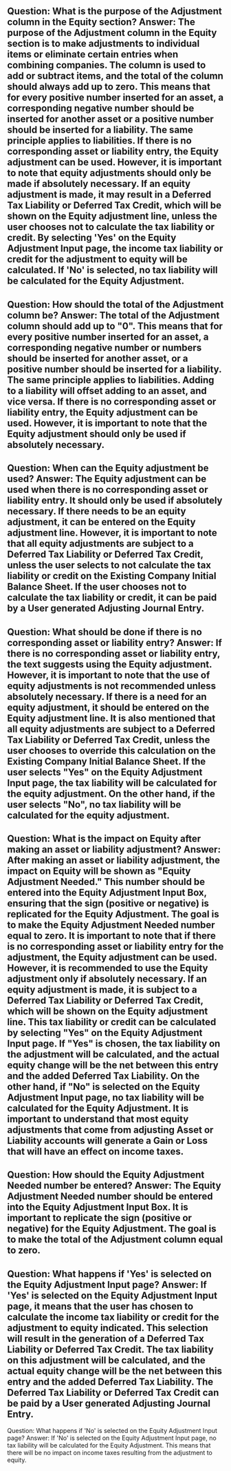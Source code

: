 Question: What is the purpose of the Adjustment column in the Equity section?
Answer: The purpose of the Adjustment column in the Equity section is to make adjustments to individual items or eliminate certain entries when combining companies. The column is used to add or subtract items, and the total of the column should always add up to zero. This means that for every positive number inserted for an asset, a corresponding negative number should be inserted for another asset or a positive number should be inserted for a liability. The same principle applies to liabilities. If there is no corresponding asset or liability entry, the Equity adjustment can be used. However, it is important to note that equity adjustments should only be made if absolutely necessary. If an equity adjustment is made, it may result in a Deferred Tax Liability or Deferred Tax Credit, which will be shown on the Equity adjustment line, unless the user chooses not to calculate the tax liability or credit. By selecting 'Yes' on the Equity Adjustment Input page, the income tax liability or credit for the adjustment to equity will be calculated. If 'No' is selected, no tax liability will be calculated for the Equity Adjustment.
---
Question: How should the total of the Adjustment column be?
Answer: The total of the Adjustment column should add up to "0". This means that for every positive number inserted for an asset, a corresponding negative number or numbers should be inserted for another asset, or a positive number should be inserted for a liability. The same principle applies to liabilities. Adding to a liability will offset adding to an asset, and vice versa. If there is no corresponding asset or liability entry, the Equity adjustment can be used. However, it is important to note that the Equity adjustment should only be used if absolutely necessary.
---
Question: When can the Equity adjustment be used?
Answer: The Equity adjustment can be used when there is no corresponding asset or liability entry. It should only be used if absolutely necessary. If there needs to be an equity adjustment, it can be entered on the Equity adjustment line. However, it is important to note that all equity adjustments are subject to a Deferred Tax Liability or Deferred Tax Credit, unless the user selects to not calculate the tax liability or credit on the Existing Company Initial Balance Sheet. If the user chooses not to calculate the tax liability or credit, it can be paid by a User generated Adjusting Journal Entry.
---
Question: What should be done if there is no corresponding asset or liability entry?
Answer: If there is no corresponding asset or liability entry, the text suggests using the Equity adjustment. However, it is important to note that the use of equity adjustments is not recommended unless absolutely necessary. If there is a need for an equity adjustment, it should be entered on the Equity adjustment line. It is also mentioned that all equity adjustments are subject to a Deferred Tax Liability or Deferred Tax Credit, unless the user chooses to override this calculation on the Existing Company Initial Balance Sheet. If the user selects "Yes" on the Equity Adjustment Input page, the tax liability will be calculated for the equity adjustment. On the other hand, if the user selects "No", no tax liability will be calculated for the equity adjustment.
---
Question: What is the impact on Equity after making an asset or liability adjustment?
Answer: After making an asset or liability adjustment, the impact on Equity will be shown as "Equity Adjustment Needed." This number should be entered into the Equity Adjustment Input Box, ensuring that the sign (positive or negative) is replicated for the Equity Adjustment. The goal is to make the Equity Adjustment Needed number equal to zero. 
It is important to note that if there is no corresponding asset or liability entry for the adjustment, the Equity adjustment can be used. However, it is recommended to use the Equity adjustment only if absolutely necessary. 
If an equity adjustment is made, it is subject to a Deferred Tax Liability or Deferred Tax Credit, which will be shown on the Equity adjustment line. This tax liability or credit can be calculated by selecting "Yes" on the Equity Adjustment Input page. If "Yes" is chosen, the tax liability on the adjustment will be calculated, and the actual equity change will be the net between this entry and the added Deferred Tax Liability. 
On the other hand, if "No" is selected on the Equity Adjustment Input page, no tax liability will be calculated for the Equity Adjustment. It is important to understand that most equity adjustments that come from adjusting Asset or Liability accounts will generate a Gain or Loss that will have an effect on income taxes.
---
Question: How should the Equity Adjustment Needed number be entered?
Answer: The Equity Adjustment Needed number should be entered into the Equity Adjustment Input Box. It is important to replicate the sign (positive or negative) for the Equity Adjustment. The goal is to make the total of the Adjustment column equal to zero.
---
Question: What happens if 'Yes' is selected on the Equity Adjustment Input page?
Answer: If 'Yes' is selected on the Equity Adjustment Input page, it means that the user has chosen to calculate the income tax liability or credit for the adjustment to equity indicated. This selection will result in the generation of a Deferred Tax Liability or Deferred Tax Credit. The tax liability on this adjustment will be calculated, and the actual equity change will be the net between this entry and the added Deferred Tax Liability. The Deferred Tax Liability or Deferred Tax Credit can be paid by a User generated Adjusting Journal Entry.
---
Question: What happens if 'No' is selected on the Equity Adjustment Input page?
Answer: If 'No' is selected on the Equity Adjustment Input page, no tax liability will be calculated for the Equity Adjustment. This means that there will be no impact on income taxes resulting from the adjustment to equity.
